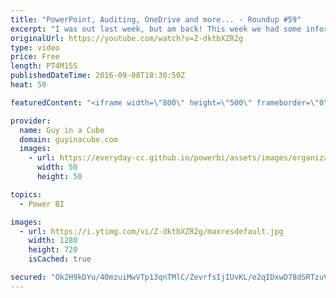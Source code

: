 ```yaml
---
title: "PowerPoint, Auditing, OneDrive and more... - Roundup #59"
excerpt: "I was out last week, but am back! This week we had some information on how to use OneDrive for Business with Power BI, using Power BI inside of PowerPoint along with service updates for Power BI including the new Javascript API.  Get Data From OneDrive for Business (@kpuls) http://www.excelguru.ca/blog/2016/09/07/get-data-from-onedrive-for-business/"
originalUrl: https://youtube.com/watch?v=Z-dktbXZR2g
type: video
price: Free
length: PT4M15S
publishedDateTime: 2016-09-08T18:30:50Z
heat: 50

featuredContent: "<iframe width=\"800\" height=\"500\" frameborder=\"0\" src=\"https://www.youtube.com/embed/Z-dktbXZR2g\" allow=\"accelerometer; autoplay; encrypted-media; gyroscope; picture-in-picture\" allowfullscreen></iframe>"

provider:
  name: Guy in a Cube
  domain: guyinacube.com
  images:
    - url: https://everyday-cc.github.io/powerbi/assets/images/organizations/guyinacube.com-50x50.jpg
      width: 50
      height: 50

topics:
  - Power BI

images:
  - url: https://i.ytimg.com/vi/Z-dktbXZR2g/maxresdefault.jpg
    width: 1280
    height: 720
    isCached: true

secured: "Ok2H9kDYu/40mzuiMwVTp13qnTMlC/ZevrfsIjIUvKL/e2qIDxwD78dSRTzuVeW+6F3QXS1bK39N9lzYWEOMNNJcsOosysWJGYJqP3Wi5qmsSEH3hZJxPQPJ8LEKEI/g0236jtJY78NMvJcY/wwNmWEq+BC2LyXJbMeq+BAnnQOFDPaQ4IJ2pUTrpkEHoQZyexJDtj+UrFUz8Qmrl4nAHLsR9aFAkCNi/B8a2IObNJM21ecHWOaG9vB0kSbXTH9pk70ZVyisKxmNVt4LiwZrMQtQmKt3yWs2WaBoltRkhbjTPs6xVfV2GOkLepLuvM9wFxlJfyRXtMAh+Xa55hiswnYIo5WXMPq/cEgx3tHawglAe3Df4yI+lpq40lWPIr7zyBZa59dSYPdwgNHGU1A0MlXmxC3f45e/fBYy13xCuAI=;12XLQg6jAydGYa8i+riRYw=="
---
```


